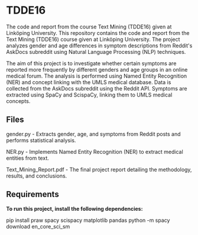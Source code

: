 # TDDE16

The code and report from the course Text Mining (TDDE16) given at Linköping University. This repository contains the code and report from the Text Mining (TDDE16) course given at Linköping University. The project analyzes gender and age differences in symptom descriptions from Reddit's AskDocs subreddit using Natural Language Processing (NLP) techniques.

The aim of this project is to investigate whether certain symptoms are reported more frequently by different genders and age groups in an online medical forum. The analysis is performed using Named Entity Recognition (NER) and concept linking with the UMLS medical database. Data is collected from the AskDocs subreddit using the Reddit API. Symptoms are extracted using SpaCy and ScispaCy, linking them to UMLS medical concepts.

## Files

gender.py - Extracts gender, age, and symptoms from Reddit posts and performs statistical analysis.

NER.py - Implements Named Entity Recognition (NER) to extract medical entities from text.

Text_Mining_Report.pdf - The final project report detailing the methodology, results, and conclusions.

## Requirements

**To run this project, install the following dependencies:**

pip install praw spacy scispacy matplotlib pandas
python -m spacy download en_core_sci_sm


